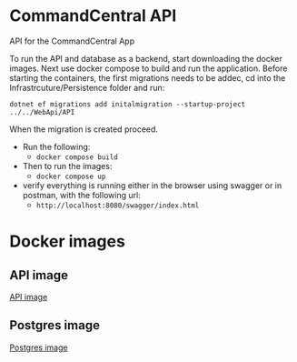 # CommandCentral API
API for the CommandCentral App

To run the API and database as a backend, start downloading the docker images.
Next use docker compose to build and run the application.
Before starting the containers, the first migrations needs to be addec, cd into the Infrastrcuture/Persistence folder and run:

`dotnet ef migrations add initalmigration --startup-project ../../WebApi/API`

When the migration is created proceed.

- Run the following:
  - `docker compose build`
- Then to run the images:
  - `docker compose up`
- verify everything is running either in the browser using swagger or in postman, with the following url:
  - `http://localhost:8080/swagger/index.html`


# Docker images
## API image
[API image](https://hub.docker.com/repository/docker/kristians93/command_central_api/general)
## Postgres image
[Postgres image](https://hub.docker.com/repository/docker/kristians93/command_central_postgres/general)
